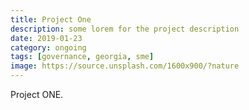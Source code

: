```yaml
---
title: Project One
description: some lorem for the project description
date: 2019-01-23
category: ongoing
tags: [governance, georgia, sme]
image: https://source.unsplash.com/1600x900/?nature
---
```


Project ONE.
